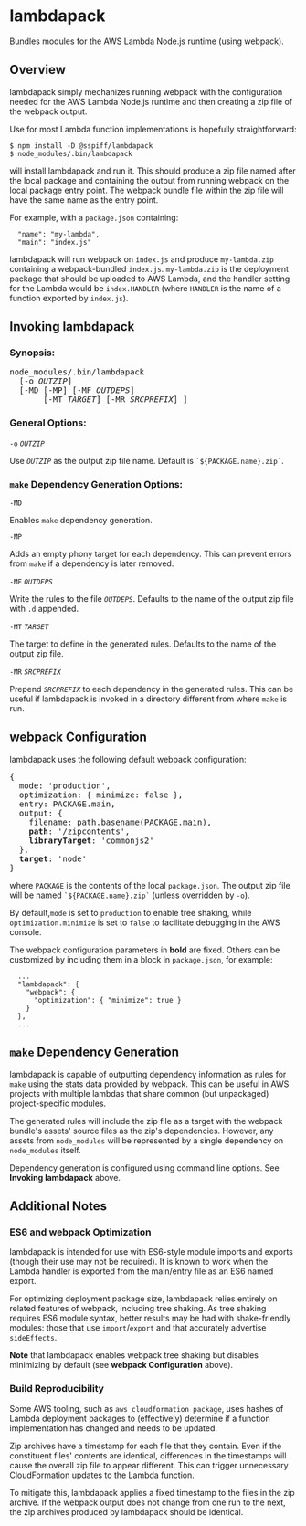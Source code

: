 # lambdapack
Bundles modules for the AWS Lambda Node.js runtime (using webpack).


## Overview

lambdapack simply mechanizes running webpack with the configuration needed
for the AWS Lambda Node.js runtime and then creating a zip file of the
webpack output.

Use for most Lambda function implementations is hopefully straightforward:

```
$ npm install -D @sspiff/lambdapack
$ node_modules/.bin/lambdapack
```

will install lambdapack and run it.  This should produce a zip file named
after the local package and containing the output from running webpack on
the local package entry point.  The webpack bundle file within the zip file
will have the same name as the entry point.

For example, with a `package.json` containing:

```
  "name": "my-lambda",
  "main": "index.js"
```

lambdapack will run webpack on `index.js` and produce `my-lambda.zip`
containing a webpack-bundled `index.js`.  `my-lambda.zip` is the deployment
package that should be uploaded to AWS Lambda, and the handler setting
for the Lambda would be `index.HANDLER` (where `HANDLER` is the name of a
function exported by `index.js`).


## Invoking lambdapack

### Synopsis:

<pre>
node_modules/.bin/lambdapack
  [-o <em>OUTZIP</em>]
  [-MD [-MP] [-MF <em>OUTDEPS</em>]
       [-MT <em>TARGET</em>] [-MR <em>SRCPREFIX</em>] ]
</pre>

### General Options:

`-o` *`OUTZIP`*

Use *`OUTZIP`* as the output zip file name.
Default is `` `${PACKAGE.name}.zip` ``.

### `make` Dependency Generation Options:

`-MD`

Enables `make` dependency generation.

`-MP`

Adds an empty phony target for each dependency.  This can prevent
errors from `make` if a dependency is later removed.

`-MF` *`OUTDEPS`*

Write the rules to the file *`OUTDEPS`*.  Defaults to the name of
the output zip file with `.d` appended.

`-MT` *`TARGET`*

The target to define in the generated rules.  Defaults to the name of the
output zip file.

`-MR` *`SRCPREFIX`*

Prepend *`SRCPREFIX`* to each dependency in the generated rules.  This can
be useful if lambdapack is invoked in a directory different from where
`make` is run.



## webpack Configuration

lambdapack uses the following default webpack configuration:

<pre>
{
  mode: 'production',
  optimization: { minimize: false },
  entry: PACKAGE.main,
  output: {
    filename: path.basename(PACKAGE.main),
    <b>path</b>: '/zipcontents',
    <b>libraryTarget</b>: 'commonjs2'
  },
  <b>target</b>: 'node'
}
</pre>

where `PACKAGE` is the contents of the local `package.json`.
The output zip file will be named `` `${PACKAGE.name}.zip` ``
(unless overridden by `-o`).

By default,`mode` is set to `production` to enable tree shaking, while
`optimization.minimize` is set to `false` to facilitate debugging in the AWS
console.

The webpack configuration parameters in **bold** are fixed.  Others can be
customized by including them in a block in `package.json`, for example:

```
  ...
  "lambdapack": {
    "webpack": {
      "optimization": { "minimize": true }
    }
  },
  ...
```


## `make` Dependency Generation

lambdapack is capable of outputting dependency information as rules for `make`
using the stats data provided by webpack.  This can be useful in AWS projects
with multiple lambdas that share common (but unpackaged) project-specific
modules.

The generated rules will include the zip file as a target with the webpack
bundle's assets' source files as the zip's dependencies.  However, any assets
from `node_modules` will be represented by a single dependency on
`node_modules` itself.

Dependency generation is configured using command line options.
See **Invoking lambdapack** above.


## Additional Notes

### ES6 and webpack Optimization

lambdapack is intended for use with ES6-style module imports and exports
(though their use may not be required).  It is known to work when the Lambda
handler is exported from the main/entry file as an ES6 named export.

For optimizing deployment package size, lambdapack relies entirely on related
features of webpack, including tree shaking.  As tree shaking requires ES6
module syntax, better results may be had with shake-friendly modules:
those that use `import`/`export` and that accurately advertise `sideEffects`.

**Note** that lambdapack enables webpack tree shaking but disables minimizing
by default (see **webpack Configuration** above).

### Build Reproducibility

Some AWS tooling, such as `aws cloudformation package`, uses hashes of
Lambda deployment packages to (effectively) determine if a function
implementation has changed and needs to be updated.

Zip archives have a timestamp for each file that they contain.  Even if the
constituent files' contents are identical, differences in the timestamps will
cause the overall zip file to appear different.  This can trigger unnecessary
CloudFormation updates to the Lambda function.

To mitigate this, lambdapack applies a fixed timestamp to the files in the
zip archive.  If the webpack output does not change from one run to the next,
the zip archives produced by lambdapack should be identical.


